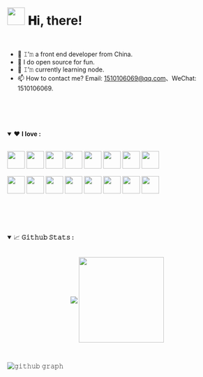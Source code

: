 <h1 align="left">
  <img src="GIF/Hi.gif" width="40px" />
  𝐇i, there!
</h1>

<br/>

- 🔭 𝙸’𝚖 a front end developer from China.
- 🌱 I do open source for fun.
- 👯 𝙸’𝚖 currently learning node.
- 📫 How to contact me? Email: 1510106069@qq.com、WeChat: 1510106069.
<br/>

#

<br/>

<details open="">
<summary>
  ❤️ <strong>I love : </strong>
</summary>
  
<br/>

<code><img height="40" width="40" src="https://skillicons.dev/icons?i=html"></code>
<code><img height="40" width="40" src="https://skillicons.dev/icons?i=css"></code>
<code><img height="40" width="40" src="https://skillicons.dev/icons?i=sass"></code>
<code><img height="40" width="40" src="https://skillicons.dev/icons?i=js"></code>
<code><img height="40" width="40" src="https://skillicons.dev/icons?i=ts"></code>
<code><img height="40" width="40" src="https://skillicons.dev/icons?i=nodejs"></code>
<code><img height="40" width="40" src="https://skillicons.dev/icons?i=react"></code>
<code><img height="40" width="40" src="https://skillicons.dev/icons?i=vue"></code>

<code><img height="40" width="40" src="https://skillicons.dev/icons?i=cpp"></code>
<code><img height="40" width="40" src="https://skillicons.dev/icons?i=electron"></code>
<code><img height="40" width="40" src="https://skillicons.dev/icons?i=jest"></code>
<code><img height="40" width="40" src="https://skillicons.dev/icons?i=nestjs"></code>
<code><img height="40" width="40" src="https://skillicons.dev/icons?i=nextjs"></code>
<code><img height="40" width="40" src="https://skillicons.dev/icons?i=nginx"></code>
<code><img height="40" width="40" src="https://skillicons.dev/icons?i=webpack"></code>
<code><img height="40" width="40" src="https://skillicons.dev/icons?i=vite"></code>

<br/>

#

<br/>
  
<details open="">
<summary>
  <g-emoji class="g-emoji" alias="chart_with_upwards_trend" fallback-src="https://github.githubassets.com/images/icons/emoji/unicode/1f4c8.png">📈</g-emoji>
  <strong>𝙶𝚒𝚝𝚑𝚞𝚋 𝚂𝚝𝚊𝚝𝚜 : </strong>
</summary>
  
<br/>

<p align="center">
    <img align="center" src="https://github-readme-stats.vercel.app/api?username=OweQian&show_icons=true&hide_border=true&title_color=94b4a4&amp&icon_color=FFFFFF&amp&text_color=FFFFFF&amp&bg_color=000000&count_private=true&include_all_commits=true"/>
    <img align="center" height="195px" src="https://github-readme-stats.vercel.app/api/top-langs/?username=OweQian&text_color=FFFFFF&bg_color=000000&title_color=94b4a4&langs_count=15&layout=compact&hide_border=true" />
</p>
</details>
  
<br/>

![𝚐𝚒𝚝𝚑𝚞𝚋 𝚐𝚛𝚊𝚙𝚑](https://github-readme-activity-graph.cyclic.app/graph?username=OweQian&theme=react-dark&hide_border=true&area=true)
